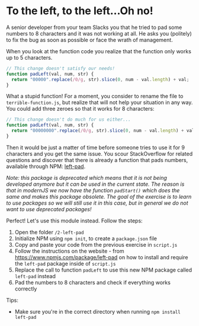 # To the left, to the left...Oh no!

A senior developer from your team Slacks you that he tried to pad some numbers to 8 characters and it was not working at all. He asks you (politely) to fix the bug as soon as possible or face the wrath of management.

When you look at the function code you realize that the function only works up to 5 characters.

```javascript
// This change doesn't satisfy our needs!
function padLeft(val, num, str) {
  return "00000".replace(/0/g, str).slice(0, num - val.length) + val;
}
```

What a stupid function! For a moment, you consider to rename the file to `terrible-function.js`, but realize that will not help your situation in any way. You could add three zeroes so that it works for 8 characters:

```javascript
// This change doesn't do much for us either...
function padLeft(val, num, str) {
  return "00000000".replace(/0/g, str).slice(0, num - val.length) + val;
}
```

Then it would be just a matter of time before someone tries to use it for 9 characters and you get the same issue. You scour StackOverflow for related questions and discover that there is already a function that pads numbers, available through NPM: [left-pad](https://www.npmjs.com/package/left-pad).

_Note: this package is deprecated which means that it is not being developed anymore but it can be used in the current state. The reason is that in modernJS we now have the function `padStart()` which does the same and makes this package obsolete. The goal of the exercise is to learn to use packages so we will still use it in this case, but in general we do not want to use deprecated packages!_

Perfect! Let's use this module instead. Follow the steps:

1. Open the folder `/2-left-pad`
2. Initialize NPM using `npm init`, to create a `package.json` file
3. Copy and paste your code from the previous exercise in `script.js`
4. Follow the instructions on the website - from https://www.npmjs.com/package/left-pad on how to install and require the `left-pad` package inside of `script.js`
5. Replace the call to function `padLeft` to use this new NPM package called `left-pad` instead
6. Pad the numbers to 8 characters and check if everything works correctly

Tips:

- Make sure you're in the correct directory when running `npm install left-pad`
